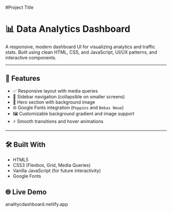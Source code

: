 #Project Title

# 📊 Data Analytics Dashboard

A responsive, modern dashboard UI for visualizing analytics and traffic stats. Built using clean HTML, CSS, and JavaScript, UI/UX patterns, and interactive components.

---

## 🚀 Features

- ✅ Responsive layout with media queries
- 🎨 Sidebar navigation (collapsible on smaller screens)
- 🧠 Hero section with background image
- 🌐 Google Fonts integration (`Poppins` and `Bebas Neue`)
- 🖼️ Customizable background gradient and image support
- ⚡ Smooth transitions and hover animations

---

## 🛠️ Built With

- HTML5
- CSS3 (Flexbox, Grid, Media Queries)
- Vanilla JavaScript (for future interactivity)
- Google Fonts

## 🌐 Live Demo
analitycdashboard.netlify.app 
